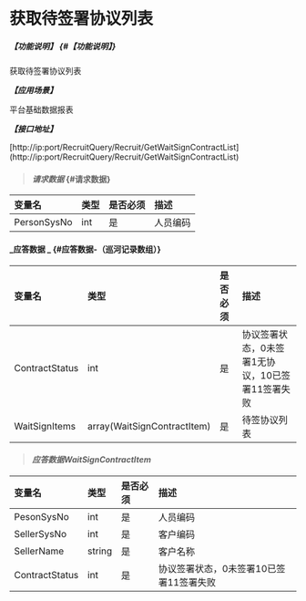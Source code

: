 # 获取待签署协议列表

##### _【功能说明】_ {#【功能说明】}

获取待签署协议列表

_**【应用场景】**_

平台基础数据报表

_**【接口地址】**_

[http://ip:port/RecruitQuery/Recruit/GetWaitSignContractList]
(http://ip:port/RecruitQuery/Recruit/GetWaitSignContractList)

> #### _请求数据_ {#请求数据}

| 变量名 | 类型 | 是否必须 | 描述 |
| :--- | :--- | :--- | :--- |
| PersonSysNo| int| 是 | 人员编码 |


#### _应答数据 _ {#应答数据-（巡河记录数组）}

| 变量名 | 类型 | 是否必须 | 描述 |
| :--- | :--- | :--- | :--- |
| ContractStatus| int | 是 | 协议签署状态，0未签署1无协议，10已签署11签署失败|
| WaitSignItems| array(WaitSignContractItem) | 是 |待签协议列表 |


> #### _应答数据WaitSignContractItem_ 

| 变量名 | 类型 | 是否必须 | 描述 |
| :--- | :--- | :--- | :--- |
| PesonSysNo| int| 是 | 人员编码|
| SellerSysNo| int| 是 | 客户编码|
| SellerName| string| 是 | 客户名称 |
| ContractStatus| int | 是 | 协议签署状态，0未签署10已签署11签署失败|






